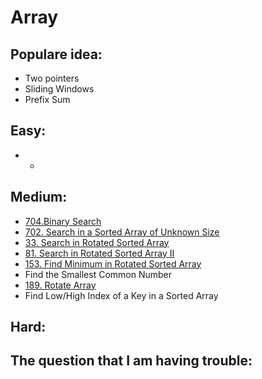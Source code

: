 # Array

## Populare idea:

* Two pointers
* Sliding Windows
* Prefix Sum

## Easy:

* * 
## Medium:

* [704.Binary Search ](https://leetcode.com/problems/binary-search/)
* [702. Search in a Sorted Array of Unknown Size](https://leetcode.com/problems/search-in-a-sorted-array-of-unknown-size/)
* [33. Search in Rotated Sorted Array](https://leetcode.com/problems/search-in-rotated-sorted-array/)
* [81. Search in Rotated Sorted Array II](https://leetcode.com/problems/search-in-rotated-sorted-array-ii/)
* [153. Find Minimum in Rotated Sorted Array](https://leetcode.com/problems/find-minimum-in-rotated-sorted-array/)
* Find the Smallest Common Number
* [189. Rotate Array](https://leetcode.com/problems/rotate-array/)
* Find Low/High Index of a Key in a Sorted Array

## Hard:

## The question that I am having trouble:



